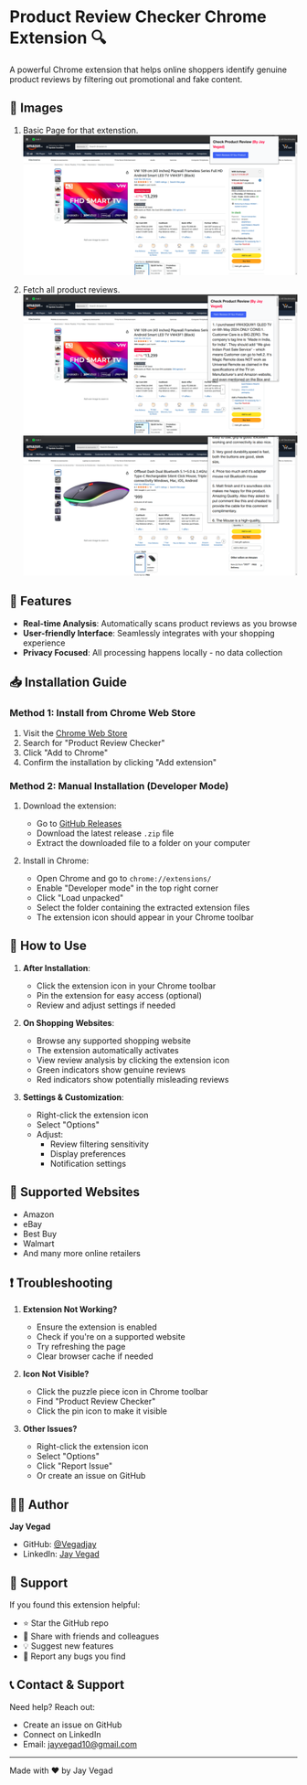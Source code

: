 # Product Review Checker Chrome Extension 🔍

A powerful Chrome extension that helps online shoppers identify genuine product reviews by filtering out promotional and fake content.

## 🌟 Images

1. Basic Page for that extenstion.
   ![Home page](./images/home.png)

2. Fetch all product reviews.
   ![Fetch product review page1 ](./images/review.png)
   ![Fetch product review page2 ](./images/review2.png)

## 🌟 Features

- **Real-time Analysis**: Automatically scans product reviews as you browse
- **User-friendly Interface**: Seamlessly integrates with your shopping experience
- **Privacy Focused**: All processing happens locally - no data collection

## 📥 Installation Guide

### Method 1: Install from Chrome Web Store

1. Visit the [Chrome Web Store](https://chrome.google.com/webstore)
2. Search for "Product Review Checker"
3. Click "Add to Chrome"
4. Confirm the installation by clicking "Add extension"

### Method 2: Manual Installation (Developer Mode)

1. Download the extension:

   - Go to [GitHub Releases](https://github.com/Vegadjay/shopping-chrome-exe/releases)
   - Download the latest release `.zip` file
   - Extract the downloaded file to a folder on your computer

2. Install in Chrome:
   - Open Chrome and go to `chrome://extensions/`
   - Enable "Developer mode" in the top right corner
   - Click "Load unpacked"
   - Select the folder containing the extracted extension files
   - The extension icon should appear in your Chrome toolbar

## 🎯 How to Use

1. **After Installation**:

   - Click the extension icon in your Chrome toolbar
   - Pin the extension for easy access (optional)
   - Review and adjust settings if needed

2. **On Shopping Websites**:

   - Browse any supported shopping website
   - The extension automatically activates
   - View review analysis by clicking the extension icon
   - Green indicators show genuine reviews
   - Red indicators show potentially misleading reviews

3. **Settings & Customization**:
   - Right-click the extension icon
   - Select "Options"
   - Adjust:
     - Review filtering sensitivity
     - Display preferences
     - Notification settings

## 🔧 Supported Websites

- Amazon
- eBay
- Best Buy
- Walmart
- And many more online retailers

## ❗ Troubleshooting

1. **Extension Not Working?**

   - Ensure the extension is enabled
   - Check if you're on a supported website
   - Try refreshing the page
   - Clear browser cache if needed

2. **Icon Not Visible?**

   - Click the puzzle piece icon in Chrome toolbar
   - Find "Product Review Checker"
   - Click the pin icon to make it visible

3. **Other Issues?**
   - Right-click the extension icon
   - Select "Options"
   - Click "Report Issue"
   - Or create an issue on GitHub

## 👨‍💻 Author

**Jay Vegad**

- GitHub: [@Vegadjay](https://github.com/Vegadjay)
- LinkedIn: [Jay Vegad](https://www.linkedin.com/in/jayvegad)

## 🌟 Support

If you found this extension helpful:

- ⭐ Star the GitHub repo
- 📢 Share with friends and colleagues
- 💡 Suggest new features
- 🐛 Report any bugs you find

## 📞 Contact & Support

Need help? Reach out:

- Create an issue on GitHub
- Connect on LinkedIn
- Email: jayvegad10@gmail.com

---

Made with ❤️ by Jay Vegad
